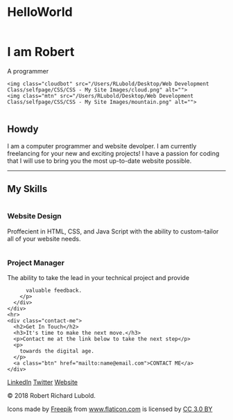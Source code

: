 # HelloWorld<!DOCTYPE html>
<html lang="en" dir="ltr">

<head>
  <meta charset="utf-8">
  <title>Advanced Data Systems</title>
  <link rel="font2" href="<style>
@import url('https://fonts.googleapis.com/css?family=Amatic+SC|Dosis|Indie+Flower|Quicksand|Shadows+Into+Light&display=swap');
</style>"
  <link rel="icon" href="/Users/RLubold/Desktop/ADSINM/favicon (3).ico">
  <link rel="stylesheet" href="/Users/RLubold/Desktop/Web Development Class/selfpage/CSS/styles.css">


</head>

<body>
  <div class="topcontainer">
    <img class="cloudtop" src="/Users/RLubold/Desktop/Web Development Class/selfpage/CSS/CSS - My Site Images/cloud.png" alt="">
    <h1>I am Robert</h1>
    <div class="p1">
      <p>A programmer</p>
    </div>

    <img class="cloudbot" src="/Users/RLubold/Desktop/Web Development Class/selfpage/CSS/CSS - My Site Images/cloud.png" alt="">
    <img class="mtn" src="/Users/RLubold/Desktop/Web Development Class/selfpage/CSS/CSS - My Site Images/mountain.png" alt="">
  </div>
  <div class="middle-container">
    <div class="profile">
      <img class = "stang" src="/Users/RLubold/Desktop/Web Development Class/selfpage/bobnsteve.jpeg" alt="">
      <h2><img class = "beard" src="/Users/RLubold/Desktop/Web Development Class/selfpage/CSS/beard.png" alt="">Howdy
        <img class = "beard1" src="/Users/RLubold/Desktop/Web Development Class/selfpage/CSS/beard.png" alt=""> </h2>
      <p class="howdy">I am a computer programmer and website devolper. I am currently freelancing for your new and exciting projects! I have a
      passion for coding that I will use to bring you the most up-to-date website possible.</p>
    </div>
    <hr>
    <div class="skills">
      <h2>My Skills</h2>
      <div class="skill-row">
        <img class="computer" src="/Users/RLubold/Desktop/Web Development Class/selfpage/CSS/CSS - My Site Images/computer.png" alt="">
        <h3>Website Design</h3>
        <p>Proffecient in HTML, CSS, and Java Script
          with the ability to custom-tailor all of your
          website needs.
        </p>
      </div>
      <div class="skill-row">
        <img class="mgmnt" src="/Users/RLubold/Desktop/Web Development Class/selfpage/projectmgmnt.png" alt="">
        <h3>Project Manager</h3>
        <p>The ability to take the lead in your
          technical project and provide

          valuable feedback.
        </p>
      </div>
    </div>
    <hr>
    <div class="contact-me">
      <h2>Get In Touch</h2>
      <h3>It's time to make the next move.</h3>
      <p>Contact me at the link below to take the next step</p>
      <p>
        towards the digital age.
      </p>
      <a class="btn" href="mailto:name@email.com">CONTACT ME</a>
    </div>
  </div>


  <div class="bottom-container">
    <a class="footer-link" href="https://www.linkedin.com/">LinkedIn</a>
    <a class="footer-link" href="https://twitter.com/">Twitter</a>
    <a class="footer-link" href="https://www.appbrewery.co/">Website</a>
    <p>© 2018 Robert Richard Lubold.</p>
    <div>Icons made by <a href="https://www.flaticon.com/<?=_('authors').'/'?>freepik" title="Freepik">Freepik</a> from <a href="https://www.flaticon.com/"             title="Flaticon">www.flaticon.com</a> is licensed by <a href="http://creativecommons.org/licenses/by/3.0/"             title="Creative Commons BY 3.0" target="_blank">CC 3.0 BY</a></div>
  </div>



</body>

</html>
